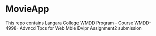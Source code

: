 # MovieApp
This repo contains Langara College WMDD Program - Course WMDD-4998- Advncd Tpcs for Web Mble Dvlpr Assignment2 submission


